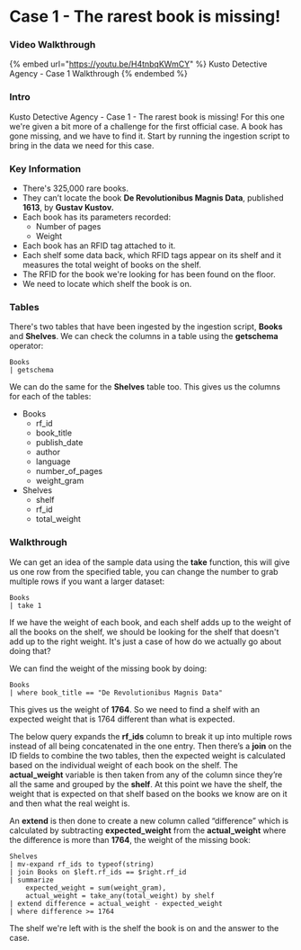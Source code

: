 # Case 1 - The rarest book is missing!

### Video Walkthrough

{% embed url="https://youtu.be/H4tnbqKWmCY" %}
Kusto Detective Agency - Case 1 Walkthrough
{% endembed %}

### Intro

Kusto Detective Agency - Case 1 - The rarest book is missing! For this one we're given a bit more of a challenge for the first official case. A book has gone missing, and we have to find it. Start by running the ingestion script to bring in the data we need for this case.

### Key Information

* There's 325,000 rare books.
* They can’t locate the book **De Revolutionibus Magnis Data**, published **1613**, by **Gustav Kustov.**
* Each book has its parameters recorded:
  * Number of pages
  * Weight
* Each book has an RFID tag attached to it.
* Each shelf some data back, which RFID tags appear on its shelf and it measures the total weight of books on the shelf.
* The RFID for the book we're looking for has been found on the floor.
* We need to locate which shelf the book is on.

### Tables

There's two tables that have been ingested by the ingestion script, **Books** and **Shelves**. We can check the columns in a table using the **getschema** operator:

```
Books
| getschema

```

We can do the same for the **Shelves** table too. This gives us the columns for each of the tables:

* Books
  * rf\_id
  * book\_title
  * publish\_date
  * author
  * language
  * number\_of\_pages
  * weight\_gram
* Shelves
  * shelf
  * rf\_id
  * total\_weight

### Walkthrough

We can get an idea of the sample data using the **take** function, this will give us one row from the specified table, you can change the number to grab multiple rows if you want a larger dataset:

```kusto
Books
| take 1
```

If we have the weight of each book, and each shelf adds up to the weight of all the books on the shelf, we should be looking for the shelf that doesn't add up to the right weight. It's just a case of how do we actually go about doing that?

We can find the weight of the missing book by doing:

```
Books
| where book_title == "De Revolutionibus Magnis Data"
```

This gives us the weight of **1764**. So we need to find a shelf with an expected weight that is 1764 different than what is expected.

The below query expands the **rf\_ids** column to break it up into multiple rows instead of all being concatenated in the one entry. Then there’s a **join** on the ID fields to combine the two tables, then the expected weight is calculated based on the individual weight of each book on the shelf. The **actual\_weight** variable is then taken from any of the column since they’re all the same and grouped by the **shelf**. At this point we have the shelf, the weight that is expected on that shelf based on the books we know are on it and then what the real weight is.

An **extend** is then done to create a new column called “difference” which is calculated by subtracting **expected\_weight** from the **actual\_weight** where the difference is more than **1764**, the weight of the missing book:

```
Shelves
| mv-expand rf_ids to typeof(string)
| join Books on $left.rf_ids == $right.rf_id
| summarize 
    expected_weight = sum(weight_gram),
    actual_weight = take_any(total_weight) by shelf
| extend difference = actual_weight - expected_weight
| where difference >= 1764
```

The shelf we're left with is the shelf the book is on and the answer to the case.
